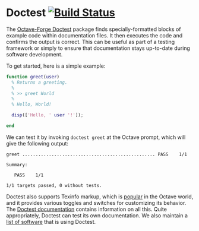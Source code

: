 Doctest [![Build Status](https://travis-ci.org/catch22/octave-doctest.svg?branch=master)](https://travis-ci.org/catch22/octave-doctest)
=======

The [Octave-Forge Doctest](http://octave.sourceforge.net/doctest/) package finds specially-formatted blocks of example code within documentation files.
It then executes the code and confirms the output is correct.
This can be useful as part of a testing framework or simply to ensure that documentation stays up-to-date during software development.

To get started, here is a simple example:

~~~matlab
function greet(user)
  % Returns a greeting.
  %
  % >> greet World
  %
  % Hello, World!

  disp(['Hello, ' user '!']);

end
~~~

We can test it by invoking `doctest greet` at the Octave prompt, which will give the following output:

~~~
greet .................................................. PASS    1/1

Summary:

   PASS    1/1

1/1 targets passed, 0 without tests.
~~~

Doctest also supports Texinfo markup, which is [popular](https://www.gnu.org/software/octave/doc/interpreter/Documentation-Tips.html) in the Octave world, and it provides various toggles and switches for customizing its behavior.
The [Doctest documentation](https://octave.sourceforge.io/doctest/function/doctest.html) contains information on all this.
Quite appropriately, Doctest can test its own documentation.
We also maintain a [list of software](https://github.com/catch22/octave-doctest/wiki/WhoIsUsingDoctest) that is using Doctest.
